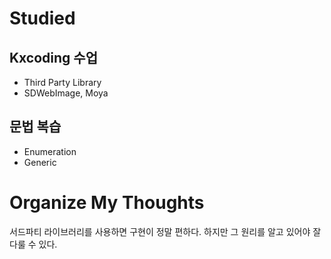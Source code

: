 # Studied

## Kxcoding 수업
- Third Party Library
- SDWebImage, Moya

## 문법 복습
- Enumeration
- Generic

# Organize My Thoughts
서드파티 라이브러리를 사용하면 구현이 정말 편하다. 하지만 그 원리를 알고 있어야 잘 다룰 수 있다.
